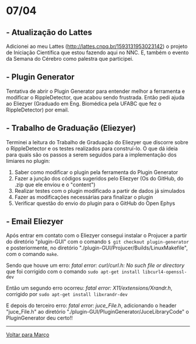 # 07/04

## - Atualização do Lattes

Adicionei ao meu Lattes (http://lattes.cnpq.br/1593131953023142) o projeto de Iniciação Científica que estou fazendo aqui no NNC. 
E, também o evento da Semana do Cérebro como palestra que participei.

## - Plugin Generator

Tentativa de abrir o Plugin Generator para entender melhor a ferramenta e modificar o RippleDetector, que acabou sendo frustrada. 
Então pedi ajuda ao Eliezyer (Graduado em Eng. Biomédica pela UFABC que fez o RippleDetector) por email.

## - Trabalho de Graduação (Eliezyer)

Terminei a leitura do Trabalho de Graduação do Eliezyer que discorre sobre o RippleDetector e os testes realizados para construí-lo. O que dá ideia para quais são os passos a serem seguidos para a implementação dos limiares no plugin:

 1. Saber como modificar o plugin pela ferramenta do Plugin Generator  
 2. Fazer a junção dos códigos sugeridos pelo Eliezyer (Os do GitHub, do .zip que ele enviou e o "content")  
 3. Realizar testes com o plugin modificado a partir de dados já simulados   
 4. Fazer as modificações necessárias para finalizar o plugin  
 5. Verificar questão do envio do plugin para o GitHub do Open Ephys

## - Email Eliezyer

Após entrar em contato com o Eliezyer consegui instalar o Projucer a partir do diretório "plugin-GUI" com o comando `$ git checkout plugin-generator` e posteriormente, no diretório "./plugin-GUI/Projucer/Builds/LinuxMakefile", com o comando `make`.

Sendo que houve um erro: *fatal error: curl/curl.h: No such file or directory* que foi corrigido com o comando `sudo apt-get install libcurl4-openssl-dev`

Então um segundo erro ocorreu: *fatal error: X11/extensions/Xrandr.h*, corrigido por `sudo apt-get install libxrandr-dev`

E depois do terceiro erro: *fatal error: juce_File.h*, adicionando o header "juce_File.h" ao diretório "./plugin-GUI/PluginGenerator/JuceLibraryCode" o PluginGenerator deu certo!!

****
[Voltar para Março](https://github.com/ramonbhaskara/Open-Lab-Book/edit/master/Diario/Marco)
